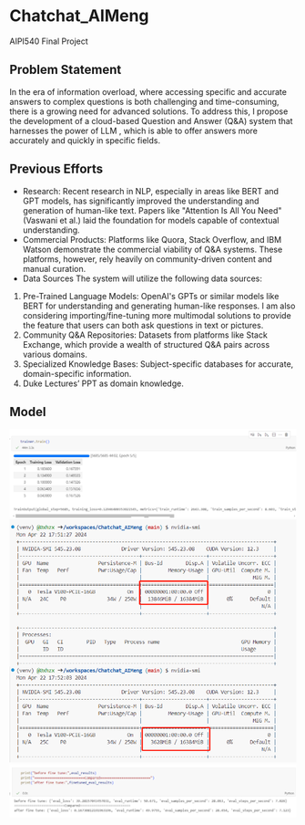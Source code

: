 # Chatchat_AIMeng
AIPI540 Final Project
## Problem Statement
In the era of information overload, where accessing specific and accurate answers to complex questions is both challenging and time-consuming, there is a growing need for advanced solutions. To address this, I propose the development of a cloud-based Question and Answer (Q&A) system that harnesses the power of LLM , which is able to offer answers more accurately and quickly in specific fields.
## Previous Efforts
- Research: Recent research in NLP, especially in areas like BERT and GPT models, has significantly improved the understanding and generation of human-like text. Papers like "Attention Is All You Need" (Vaswani et al.) laid the foundation for models capable of contextual understanding.
- Commercial Products: Platforms like Quora, Stack Overflow, and IBM Watson demonstrate the commercial viability of Q&A systems. These platforms, however, rely heavily on community-driven content and manual curation.
- Data Sources
The system will utilize the following data sources:
1. Pre-Trained Language Models: OpenAI's GPTs or similar models like BERT for understanding and generating human-like responses. I am also
considering importing/fine-tuning more multimodal solutions to provide the feature that users can both ask questions in text or pictures.
2. Community Q&A Repositories: Datasets from platforms like Stack Exchange, which provide a wealth of structured Q&A pairs across various domains.
3. Specialized Knowledge Bases: Subject-specific databases for accurate, domain-specific information.
4. Duke Lectures’ PPT as domain knowledge.


## Model

![alt text](./images/image.png)
![alt text](./images/image2.png)
![alt text](image.png)